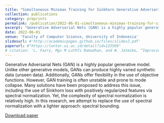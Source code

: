 ```yaml
---
title: "Simultaneous Minimax Training for Sinkhorn Generative Adversarial Network (GAN) using Spectral Bounding (in Bahasa)"
collection: publications
category: preprints
permalink: /publication/2022-06-01-simultaneous-minimax-training-for-sinkhorn-generative-adversarial-network-gan-using-spectral-bounding
excerpt: "Generative Adversarial Nets (GAN) is a highly popular generative model. Unlike other generative models, GANs can produce highly varied synthetic data (unseen data). Additionally, GANs offer flexibility in the use of objective functions. However, GAN training is often unstable and prone to mode collapse."
date: 2022-06-01
venue: 'Faculty of Computer Science, University of Indonesia'
slidesurl: #'http://academicpages.github.io/files/slides2.pdf'
paperurl: #"https://lontar.ui.ac.id/detail?id=125569"
# citation: 'L. Fazry, Mgs M Luthfi Ramadhan, and W. Jatmiko, “Improving Remote Sensing Change Detection Via Locality Induction on Feed-forward Vision Transformer”, Jurnal Ilmu Komputer dan Informasi, vol. 17, no. 1, pp. 37–48, Feb. 2024.'
---
```


Generative Adversarial Nets (GAN) is a highly popular generative model. Unlike other generative models, GANs can produce highly varied synthetic data (unseen data). Additionally, GANs offer flexibility in the use of objective functions. However, GAN training is often unstable and prone to mode collapse. Many solutions have been proposed to address this issue, including the use of Sinkhorn loss with positively regularized features via spectral normalization. Yet, the complexity of spectral normalization is relatively high. In this research, we attempt to replace the use of spectral normalization with a lighter approach: spectral bounding.

[Download paper](https://drive.google.com/file/d/1JjfFwXEsdJcmcvU9uPhllUZToHriSciN/view)